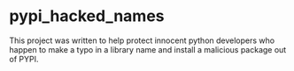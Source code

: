 # pypi_hacked_names
This project was written to help protect innocent python developers who happen to make a typo in a library name and install a malicious package out of PYPI.
